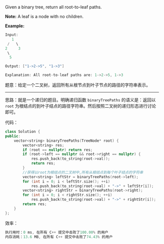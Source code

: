 Given a binary tree, return all root-to-leaf paths.

**Note:** A leaf is a node with no children.

**Example:**
```cpp
Input:
   1
 /   \
2     3
 \
  5

Output: ["1->2->5", "1->3"]

Explanation: All root-to-leaf paths are: 1->2->5, 1->3
```
题意：给定一个二叉树，返回所有从根节点到叶子节点的路径的字符串表示。

---
思路：就是一个递归的题目。明确递归函数 `binaryTreePaths` 的语义是：返回以 `root` 为根结点的到叶子结点的路径字符串。然后按照二叉树的递归形态进行讨论即可。

代码：
```cpp
class Solution {
public:
    vector<string> binaryTreePaths(TreeNode* root) {
        vector<string> res;
        if (root == nullptr) return res;
        if (root->left == nullptr && root->right == nullptr) {
            res.push_back(to_string(root->val));
            return res;
        } 
        //获得以root为根结点的二叉树中,所有从根结点到每个叶子结点的字符串
        vector<string> leftStr = binaryTreePaths(root->left);
        for (int i = 0; i < leftStr.size(); ++i) 
            res.push_back(to_string(root->val) + "->" + leftStr[i]);
        vector<string> rightStr = binaryTreePaths(root->right);
        for (int i = 0; i < rightStr.size(); ++i) 
            res.push_back(to_string(root->val) + "->" + rightStr[i]);
        return res;
    }
};
```
效率：
```cpp
执行用时：0 ms, 在所有 C++ 提交中击败了100.00% 的用户
内存消耗：13.6 MB, 在所有 C++ 提交中击败了74.43% 的用户
```
